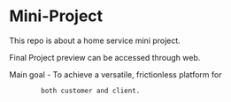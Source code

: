# Mini-Project
This repo is about a home service mini project.

Final Project preview can be accessed through web.

Main goal - To achieve a versatile, frictionless platform for

            both customer and client.
